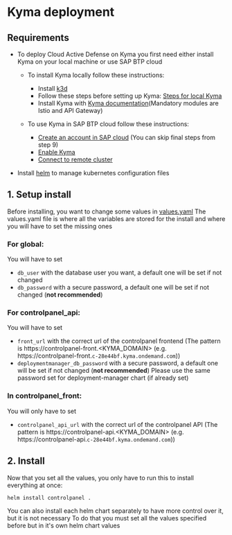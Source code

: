 # Kyma deployment

## Requirements
- To deploy Cloud Active Defense on Kyma you first need either install Kyma on your local machine or use SAP BTP cloud
    - To install Kyma locally follow these instructions:
        - Install [k3d](https://k3d.io/v5.6.3/#installation)
        - Follow these steps before setting up Kyma: [Steps for local Kyma](https://github.com/kyma-project/api-gateway/issues/1133)
        - Install Kyma with [Kyma documentation](https://kyma-project.io/#/02-get-started/01-quick-install)(Mandatory modules are Istio and API Gateway)

    - To use Kyma in SAP BTP cloud follow these instructions:
        - [Create an account in SAP cloud](https://developers.sap.com/tutorials/btp-free-tier-account.html) (You can skip final steps from step 9)
        - [Enable Kyma](https://developers.sap.com/tutorials/cp-kyma-getting-started.html)
        - [Connect to remote cluster](https://developers.sap.com/tutorials/cp-kyma-download-cli.html)

- Install [helm](https://helm.sh/docs/intro/install/) to manage kubernetes configuration files

## 1. Setup install
Before installing, you want to change some values in [values.yaml](./values.yaml)
The values.yaml file is where all the variables are stored for the install and where you will have to set the missing ones

### For global:
You will have to set
- `db_user` with the database user you want, a default one will be set if not changed
- `db_password` with a secure password, a default one will be set if not changed (**not recommended**)

### For controlpanel_api:
You will have to set
- `front_url` with the correct url of the controlpanel frontend (The pattern is https://controlpanel-front.<KYMA_DOMAIN> (e.g. https://controlpanel-front\.`c-28e44bf.kyma.ondemand.com`))
- `deploymentmanager_db_password` with a secure password, a default one will be set if not changed (**not recommended**)
Please use the same password set for deployment-manager chart (if already set)

### In controlpanel_front:
You will only have to set
- `controlpanel_api_url` with the correct url of the controlpanel API (The pattern is https://controlpanel-api.<KYMA_DOMAIN> (e.g. https://controlpanel-api\.`c-28e44bf.kyma.ondemand.com`))

## 2. Install

Now that you set all the values, you only have to run this to install everything at once:
```shell
helm install controlpanel .
```

You can also install each helm chart separately to have more control over it, but it is not necessary
To do that you must set all the values specified before but in it's own helm chart values